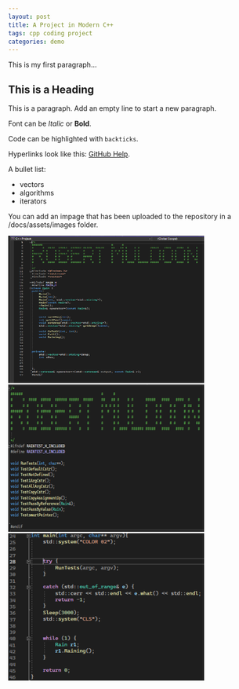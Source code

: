 ```yaml
---
layout: post
title: A Project in Modern C++
tags: cpp coding project
categories: demo
---
```


This is my first paragraph...

## This is a Heading

This is a paragraph. Add an empty line to start a new paragraph.

Font can be *Italic* or **Bold**.

Code can be highlighted with `backticks`.

Hyperlinks look like this: [GitHub Help](https://help.github.com/).

A bullet list:

- vectors
- algorithms
- iterators

You can add an impage that has been uploaded to the repository in a /docs/assets/images folder.

<img src="https://raw.githubusercontent.com/robertatu/digital-rain-cpp/main/doc/assets/code.png" width="400" height="300">
<img src="https://raw.githubusercontent.com/robertatu/digital-rain-cpp/main/doc/assets/code2.png" width="400" height="300">
<img src="https://raw.githubusercontent.com/robertatu/digital-rain-cpp/main/doc/assets/code3.png" width="400" height="300">

